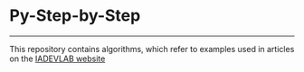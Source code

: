 # Py-Step-by-Step
---
This repository contains algorithms, which refer to examples used in articles on the <a href="https://iadevlab.com">IADEVLAB website</a>